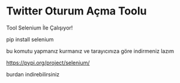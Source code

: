 # Twitter Oturum Açma Toolu

Tool Selenium İle Çalışıyor!

pip install selenium

bu komutu yapmanız kurmanız ve tarayıcınıza göre indirmeniz lazım

https://pypi.org/project/selenium/

burdan indirebilirsiniz
